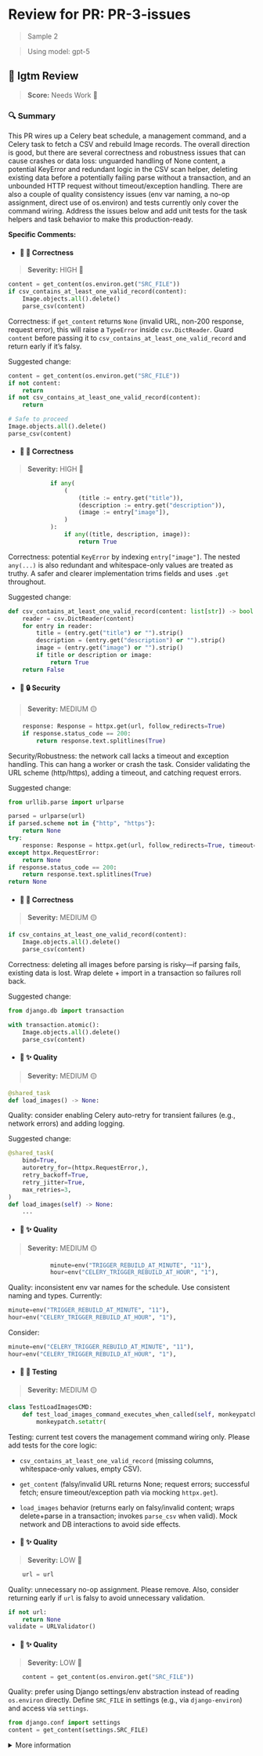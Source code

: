 # Review for PR: PR-3-issues

> Sample 2

> Using model: gpt-5


## 🦉 lgtm Review

> **Score:** Needs Work 🔧

### 🔍 Summary

This PR wires up a Celery beat schedule, a management command, and a Celery task to fetch a CSV and rebuild Image records. The overall direction is good, but there are several correctness and robustness issues that can cause crashes or data loss: unguarded handling of None content, a potential KeyError and redundant logic in the CSV scan helper, deleting existing data before a potentially failing parse without a transaction, and an unbounded HTTP request without timeout/exception handling. There are also a couple of quality consistency issues (env var naming, a no-op assignment, direct use of os.environ) and tests currently only cover the command wiring. Address the issues below and add unit tests for the task helpers and task behavior to make this production-ready.

**Specific Comments:**

- #### 🦉 🎯 Correctness

> **Severity:** HIGH 🔴




```python
content = get_content(os.environ.get("SRC_FILE"))
if csv_contains_at_least_one_valid_record(content):
    Image.objects.all().delete()
    parse_csv(content)
```


Correctness: if `get_content` returns `None` (invalid URL, non-200 response, request error), this will raise a `TypeError` inside `csv.DictReader`. Guard `content` before passing it to `csv_contains_at_least_one_valid_record` and return early if it’s falsy.

Suggested change:

```python
content = get_content(os.environ.get("SRC_FILE"))
if not content:
    return
if not csv_contains_at_least_one_valid_record(content):
    return

# Safe to proceed
Image.objects.all().delete()
parse_csv(content)
```




- #### 🦉 🎯 Correctness

> **Severity:** HIGH 🔴




```python
            if any(
                (
                    (title := entry.get("title")),
                    (description := entry.get("description")),
                    (image := entry["image"]),
                )
            ):
                if any((title, description, image)):
                    return True
```


Correctness: potential `KeyError` by indexing `entry["image"]`. The nested `any(...)` is also redundant and whitespace-only values are treated as truthy. A safer and clearer implementation trims fields and uses `.get` throughout.

Suggested change:

```python
def csv_contains_at_least_one_valid_record(content: list[str]) -> bool:
    reader = csv.DictReader(content)
    for entry in reader:
        title = (entry.get("title") or "").strip()
        description = (entry.get("description") or "").strip()
        image = (entry.get("image") or "").strip()
        if title or description or image:
            return True
    return False
```




- #### 🦉 🔒 Security

> **Severity:** MEDIUM 🟡




```python
    response: Response = httpx.get(url, follow_redirects=True)
    if response.status_code == 200:
        return response.text.splitlines(True)
```


Security/Robustness: the network call lacks a timeout and exception handling. This can hang a worker or crash the task. Consider validating the URL scheme (http/https), adding a timeout, and catching request errors.

Suggested change:

```python
from urllib.parse import urlparse

parsed = urlparse(url)
if parsed.scheme not in {"http", "https"}:
    return None
try:
    response: Response = httpx.get(url, follow_redirects=True, timeout=10.0)
except httpx.RequestError:
    return None
if response.status_code == 200:
    return response.text.splitlines(True)
return None
```




- #### 🦉 🎯 Correctness

> **Severity:** MEDIUM 🟡




```python
if csv_contains_at_least_one_valid_record(content):
    Image.objects.all().delete()
    parse_csv(content)
```


Correctness: deleting all images before parsing is risky—if parsing fails, existing data is lost. Wrap delete + import in a transaction so failures roll back.

Suggested change:

```python
from django.db import transaction

with transaction.atomic():
    Image.objects.all().delete()
    parse_csv(content)
```




- #### 🦉 ✨ Quality

> **Severity:** MEDIUM 🟡




```python
@shared_task
def load_images() -> None:
```


Quality: consider enabling Celery auto-retry for transient failures (e.g., network errors) and adding logging.

Suggested change:

```python
@shared_task(
    bind=True,
    autoretry_for=(httpx.RequestError,),
    retry_backoff=True,
    retry_jitter=True,
    max_retries=3,
)
def load_images(self) -> None:
    ...
```




- #### 🦉 ✨ Quality

> **Severity:** MEDIUM 🟡




```python
            minute=env("TRIGGER_REBUILD_AT_MINUTE", "11"),
            hour=env("CELERY_TRIGGER_REBUILD_AT_HOUR", "1"),
```


Quality: inconsistent env var names for the schedule. Use consistent naming and types. Currently:

```python
minute=env("TRIGGER_REBUILD_AT_MINUTE", "11"),
hour=env("CELERY_TRIGGER_REBUILD_AT_HOUR", "1"),
```
Consider:

```python
minute=env("CELERY_TRIGGER_REBUILD_AT_MINUTE", "11"),
hour=env("CELERY_TRIGGER_REBUILD_AT_HOUR", "1"),
```




- #### 🦉 🧪 Testing

> **Severity:** MEDIUM 🟡




```python
class TestLoadImagesCMD:
    def test_load_images_command_executes_when_called(self, monkeypatch: pytest.MonkeyPatch):
        monkeypatch.setattr(
```


Testing: current test covers the management command wiring only. Please add tests for the core logic:

- `csv_contains_at_least_one_valid_record` (missing columns, whitespace-only values, empty CSV).
- `get_content` (falsy/invalid URL returns None; request errors; successful fetch; ensure timeout/exception path via mocking `httpx.get`).
- `load_images` behavior (returns early on falsy/invalid content; wraps delete+parse in a transaction; invokes `parse_csv` when valid). Mock network and DB interactions to avoid side effects.




- #### 🦉 ✨ Quality

> **Severity:** LOW 🔵




```python
    url = url
```


Quality: unnecessary no-op assignment. Please remove. Also, consider returning early if `url` is falsy to avoid unnecessary validation.

```python
if not url:
    return None
validate = URLValidator()
```




- #### 🦉 ✨ Quality

> **Severity:** LOW 🔵




```python
    content = get_content(os.environ.get("SRC_FILE"))
```


Quality: prefer using Django settings/env abstraction instead of reading `os.environ` directly. Define `SRC_FILE` in settings (e.g., via `django-environ`) and access via `settings`.

```python
from django.conf import settings
content = get_content(settings.SRC_FILE)
```




<details><summary>More information</summary>

- **Id**: `9548a388fb334bf0a94b8ab3b6ab3250`
- **Model**: `gpt-5`
- **Created at**: `2025-08-12T09:39:21.792742+00:00`


<details><summary>Usage summary</summary>

<details><summary>Call 1</summary>

- **Request count**: `1`
- **Request tokens**: `6818`
- **Response tokens**: `7660`
- **Total tokens**: `14478`
</details>


<details><summary>Call 2</summary>

- **Request count**: `1`
- **Request tokens**: `7177`
- **Response tokens**: `6857`
- **Total tokens**: `14034`
</details>

**Total tokens**: `28512`
</details>


> See the [📚 lgtm-ai repository](https://github.com/elementsinteractive/lgtm-ai) for more information about lgtm.

</details>
